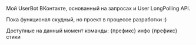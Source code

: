 Мой UserBot ВКонтакте, основанный на запросах и User LongPolling API.

Пока функционал скудный, но проект в процессе разработки :)

Доступные на данный момент команды:
{префикс} инфо
{префикс} стики
